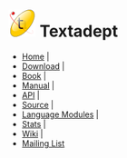 # ![](images/icon.png) Textadept

* [Home](index.html) |
* [Download](http://foicica.com/textadept/download) |
* [Book](MEDIA.html#book) |
* [Manual](manual.html) |
* [API](api.html) |
* [Source](http://foicica.com/hg/textadept) |
* [Language Modules](http://foicica.com/hg) |
* [Stats](http://foicica.com/stats.html#Textadept) |
* [Wiki](http://foicica.com/wiki/textadept) |
* [Mailing List](http://foicica.com/lists)
